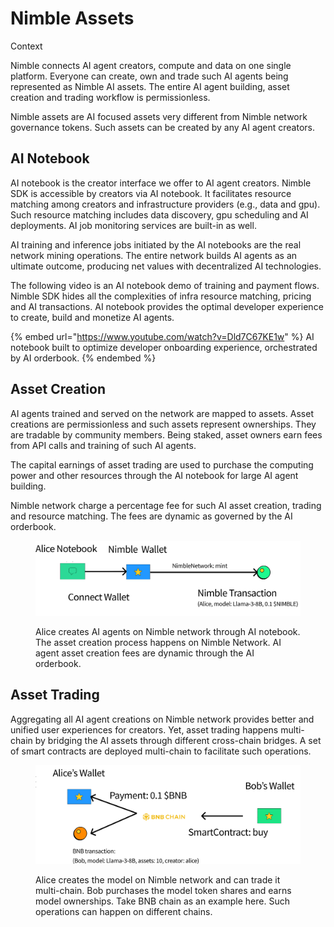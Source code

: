 # Nimble Assets

Context

Nimble connects AI agent creators, compute and data on one single platform. Everyone can create, own and trade such AI agents being represented as Nimble AI assets. The entire AI agent building, asset creation and trading workflow is permissionless.

Nimble assets are AI focused assets very different from Nimble network governance tokens. Such assets can be created by any AI agent creators.

## AI Notebook

AI notebook is the creator interface we offer to AI agent creators. Nimble SDK is accessible by creators via AI notebook. It facilitates resource matching among creators and infrastructure providers (e.g., data and gpu). Such resource matching includes data discovery, gpu scheduling and AI deployments. AI job monitoring services are built-in as well.

AI training and inference jobs initiated by the AI notebooks are the real network mining operations. The entire network builds AI agents as an ultimate outcome, producing net values with decentralized AI technologies.

The following video is an AI notebook demo of training and payment flows. Nimble SDK hides all the complexities of infra resource matching, pricing and AI transactions. AI notebook provides the optimal developer experience to create, build and monetize AI agents.

{% embed url="https://www.youtube.com/watch?v=Dld7C67KE1w" %}
AI notebook built to optimize developer onboarding experience, orchestrated by AI orderbook.
{% endembed %}

## Asset Creation

AI agents trained and served on the network are mapped to assets. Asset creations are permissionless and such assets represent ownerships. They are tradable by community members. Being staked, asset owners earn fees from API calls and training of such AI agents.

The capital earnings of asset trading are used to purchase the computing power and other resources through the AI notebook for large AI agent building.

Nimble network charge a percentage fee for such AI asset creation, trading and resource matching. The fees are dynamic as governed by the AI orderbook.

<figure><img src="../../.gitbook/assets/asset-creation.png" alt=""><figcaption><p>Alice creates AI agents on Nimble network through AI notebook. The asset creation process happens on Nimble Network. AI agent asset creation fees are dynamic through the AI orderbook.</p></figcaption></figure>

## Asset Trading

Aggregating all AI agent creations on Nimble network provides better and unified user experiences for creators. Yet, asset trading happens multi-chain by bridging the AI assets through different cross-chain bridges. A set of smart contracts are deployed multi-chain to facilitate such operations.

<figure><img src="../../.gitbook/assets/assets (1).png" alt=""><figcaption><p>Alice creates the model on Nimble network and can trade it multi-chain. Bob purchases the model token shares and earns model ownerships. Take BNB chain as an example here. Such operations can happen on different chains.</p></figcaption></figure>





